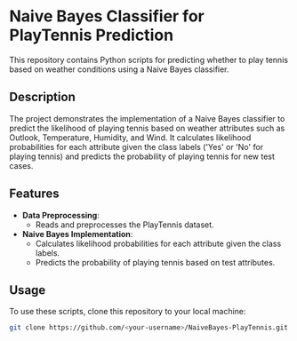 # Naive Bayes Classifier for PlayTennis Prediction

This repository contains Python scripts for predicting whether to play tennis based on weather conditions using a Naive Bayes classifier.

## Description

The project demonstrates the implementation of a Naive Bayes classifier to predict the likelihood of playing tennis based on weather attributes such as Outlook, Temperature, Humidity, and Wind. It calculates likelihood probabilities for each attribute given the class labels ('Yes' or 'No' for playing tennis) and predicts the probability of playing tennis for new test cases.

## Features

- **Data Preprocessing**:
  - Reads and preprocesses the PlayTennis dataset.
- **Naive Bayes Implementation**:
  - Calculates likelihood probabilities for each attribute given the class labels.
  - Predicts the probability of playing tennis based on test attributes.
  
## Usage

To use these scripts, clone this repository to your local machine:

```sh
git clone https://github.com/<your-username>/NaiveBayes-PlayTennis.git
